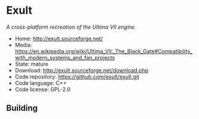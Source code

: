 # Exult

_A cross-platform recreation of the Ultima VII engine._

- Home: http://exult.sourceforge.net/
- Media: <https://en.wikipedia.org/wiki/Ultima_VII:_The_Black_Gate#Compatibility_with_modern_systems_and_fan_projects>
- State: mature
- Download: http://exult.sourceforge.net/download.php
- Code repository: https://github.com/exult/exult.git
- Code language: C++
- Code license: GPL-2.0

## Building

